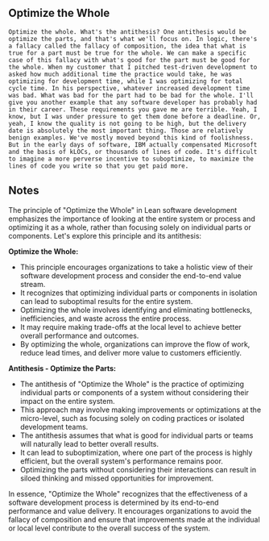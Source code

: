 ## Optimize the Whole
```
Optimize the whole. What's the antithesis? One antithesis would be optimize the parts, and that's what we'll focus on. In logic, there's a fallacy called the fallacy of composition, the idea that what is true for a part must be true for the whole. We can make a specific case of this fallacy with what's good for the part must be good for the whole. When my customer that I pitched test‑driven development to asked how much additional time the practice would take, he was optimizing for development time, while I was optimizing for total cycle time. In his perspective, whatever increased development time was bad. What was bad for the part had to be bad for the whole. I'll give you another example that any software developer has probably had in their career. These requirements you gave me are terrible. Yeah, I know, but I was under pressure to get them done before a deadline. Or, yeah, I know the quality is not going to be high, but the delivery date is absolutely the most important thing. Those are relatively benign examples. We've mostly moved beyond this kind of foolishness. But in the early days of software, IBM actually compensated Microsoft and the basis of kLOCs, or thousands of lines of code. It's difficult to imagine a more perverse incentive to suboptimize, to maximize the lines of code you write so that you get paid more.
```

## Notes
The principle of "Optimize the Whole" in Lean software development emphasizes the importance of looking at the entire system or process and optimizing it as a whole, rather than focusing solely on individual parts or components. Let's explore this principle and its antithesis:

**Optimize the Whole:**
- This principle encourages organizations to take a holistic view of their software development process and consider the end-to-end value stream.
- It recognizes that optimizing individual parts or components in isolation can lead to suboptimal results for the entire system.
- Optimizing the whole involves identifying and eliminating bottlenecks, inefficiencies, and waste across the entire process.
- It may require making trade-offs at the local level to achieve better overall performance and outcomes.
- By optimizing the whole, organizations can improve the flow of work, reduce lead times, and deliver more value to customers efficiently.

**Antithesis - Optimize the Parts:**
- The antithesis of "Optimize the Whole" is the practice of optimizing individual parts or components of a system without considering their impact on the entire system.
- This approach may involve making improvements or optimizations at the micro-level, such as focusing solely on coding practices or isolated development teams.
- The antithesis assumes that what is good for individual parts or teams will naturally lead to better overall results.
- It can lead to suboptimization, where one part of the process is highly efficient, but the overall system's performance remains poor.
- Optimizing the parts without considering their interactions can result in siloed thinking and missed opportunities for improvement.

In essence, "Optimize the Whole" recognizes that the effectiveness of a software development process is determined by its end-to-end performance and value delivery. It encourages organizations to avoid the fallacy of composition and ensure that improvements made at the individual or local level contribute to the overall success of the system.
